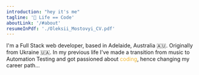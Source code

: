 ```yaml
---
introduction: "hey it's me"
tagline: '🧬 Life == Code'
aboutLink: '/#about'
resumeInPdf: './Oleksii_Mostovyi_CV.pdf'
---
```


I'm a Full Stack web developer, based in Adelaide, Australia 🇦🇺. Originally from Ukraine 🇺🇦. In my previous life I've made a transition from music to Automation Testing and got passioned about <span style='color:#f1b631'>coding</span>, hence changing my career path...
